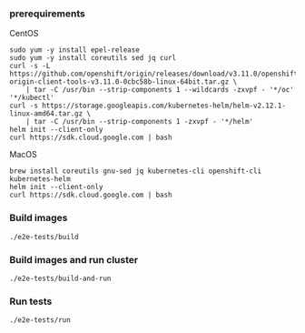 ### prerequirements
CentOS
```
sudo yum -y install epel-release
sudo yum -y install coreutils sed jq curl
curl -s -L https://github.com/openshift/origin/releases/download/v3.11.0/openshift-origin-client-tools-v3.11.0-0cbc58b-linux-64bit.tar.gz \
    | tar -C /usr/bin --strip-components 1 --wildcards -zxvpf - '*/oc' '*/kubectl'
curl -s https://storage.googleapis.com/kubernetes-helm/helm-v2.12.1-linux-amd64.tar.gz \
    | tar -C /usr/bin --strip-components 1 -zxvpf - '*/helm'
helm init --client-only
curl https://sdk.cloud.google.com | bash
```
MacOS
```
brew install coreutils gnu-sed jq kubernetes-cli openshift-cli kubernetes-helm
helm init --client-only
curl https://sdk.cloud.google.com | bash
```
### Build images
```
./e2e-tests/build
```
### Build images and run cluster
```
./e2e-tests/build-and-run
```
### Run tests
```
./e2e-tests/run
```
